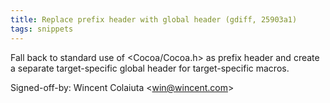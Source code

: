 ```yaml
---
title: Replace prefix header with global header (gdiff, 25903a1)
tags: snippets
---
```


Fall back to standard use of &lt;Cocoa/Cocoa.h&gt; as prefix header and create a separate target-specific global header for target-specific macros.

Signed-off-by: Wincent Colaiuta &lt;win@wincent.com&gt;
